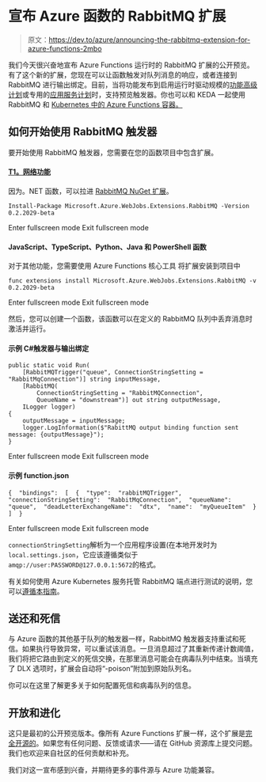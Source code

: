 # 宣布 Azure 函数的 RabbitMQ 扩展

> 原文：<https://dev.to/azure/announcing-the-rabbitmq-extension-for-azure-functions-2mbo>

我们今天很兴奋地宣布 Azure Functions 运行时的 RabbitMQ 扩展的公开预览。有了这个新的扩展，您现在可以让函数触发对队列消息的响应，或者连接到 RabbitMQ 进行输出绑定。目前，当将功能发布到启用运行时驱动规模的[功能高级计划](https://docs.microsoft.com/azure/azure-functions/functions-premium-plan)或专用的[应用服务计划](https://docs.microsoft.com/en-us/azure/azure-functions/functions-scale#app-service-plan)时，支持预览触发器。你也可以和 KEDA 一起使用 RabbitMQ 和 [Kubernetes 中的 Azure Functions 容器。](https://docs.microsoft.com/en-us/azure/azure-functions/functions-kubernetes-keda#deploying-a-function-app-to-kubernetes)

## 如何开始使用 RabbitMQ 触发器

要开始使用 RabbitMQ 触发器，您需要在您的函数项目中包含扩展。

#### [T1。网络功能](#net-functions)

因为。NET 函数，可以拉进 [RabbitMQ NuGet 扩展](https://www.nuget.org/packages/Microsoft.Azure.WebJobs.Extensions.RabbitMQ)。

```
Install-Package Microsoft.Azure.WebJobs.Extensions.RabbitMQ -Version 0.2.2029-beta 
```

Enter fullscreen mode Exit fullscreen mode

#### JavaScript、TypeScript、Python、Java 和 PowerShell 函数

对于其他功能，您需要使用 Azure Functions 核心工具
将扩展安装到项目中

```
func extensions install Microsoft.Azure.WebJobs.Extensions.RabbitMQ -v 0.2.2029-beta 
```

Enter fullscreen mode Exit fullscreen mode

然后，您可以创建一个函数，该函数可以在定义的 RabbitMQ 队列中丢弃消息时激活并运行。

#### 示例 C#触发器与输出绑定

```
public static void Run(
    [RabbitMQTrigger("queue", ConnectionStringSetting = "RabbitMqConnection")] string inputMessage,
    [RabbitMQ(
        ConnectionStringSetting = "RabbitMQConnection",
        QueueName = "downstream")] out string outputMessage,
    ILogger logger)
{
    outputMessage = inputMessage;
    logger.LogInformation($"RabittMQ output binding function sent message: {outputMessage}");
} 
```

Enter fullscreen mode Exit fullscreen mode

#### 示例 function.json

```
{  "bindings":  [  {  "type":  "rabbitMQTrigger",  "connectionStringSetting":  "RabbitMqConnection",  "queueName":  "queue",  "deadLetterExchangeName":  "dtx",  "name":  "myQueueItem"  }  ]  } 
```

Enter fullscreen mode Exit fullscreen mode

`connectionStringSetting`解析为一个应用程序设置(在本地开发时为`local.settings.json`，它应该遵循类似于`amqp://user:PASSWORD@127.0.0.1:5672`的格式。

有关如何使用 Azure Kubernetes 服务托管 RabbitMQ 端点进行测试的说明，您可以[遵循本指南](https://github.com/Azure/azure-functions-rabbitmq-extension/wiki/Setting-up-a-RabbitMQ-Endpoint)。

## 送还和死信

与 Azure 函数的其他基于队列的触发器一样，RabbitMQ 触发器支持重试和死信。如果执行导致异常，可以重试该消息。一旦消息超过了其重新传递计数阈值，我们将把它路由到定义的死信交换，在那里消息可能会在病毒队列中结束。当填充了 DLX 选项时，扩展会自动将“-poison”附加到原始队列名。

你可以在这里了解更多关于如何配置死信和病毒队列的信息。

## 开放和进化

这只是最初的公开预览版本。像所有 Azure Functions 扩展一样，这个扩展是[完全开源的](https://github.com/azure/azure-functions-rabbitmq-extension)。如果您有任何问题、反馈或请求——请在 GitHub 资源库上提交问题。我们也欢迎来自社区的任何贡献和补充。

我们对这一宣布感到兴奋，并期待更多的事件源与 Azure 功能兼容。